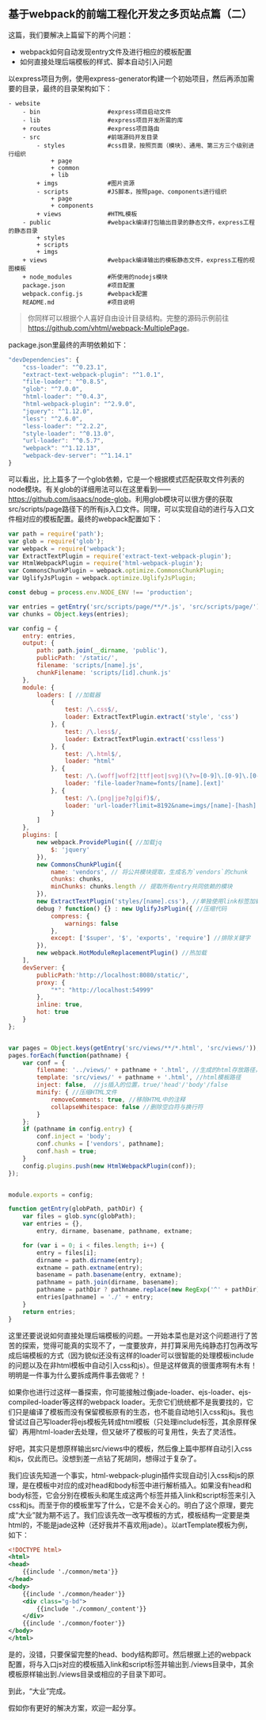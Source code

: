 ## 基于webpack的前端工程化开发之多页站点篇（二）

这篇，我们要解决上篇留下的两个问题：

- webpack如何自动发现entry文件及进行相应的模板配置
- 如何直接处理后端模板的样式、脚本自动引入问题

以express项目为例，使用express-generator构建一个初始项目，然后再添加需要的目录，最终的目录架构如下：

```
- website
	- bin					#express项目启动文件
	- lib					#express项目开发所需的库
	+ routes				#express项目路由
    - src					#前端源码开发目录
        - styles			#css目录，按照页面（模块）、通用、第三方三个级别进行组织
            + page
            + common
            + lib
        + imgs				#图片资源
        - scripts			#JS脚本，按照page、components进行组织
            + page
            + components
        + views				#HTML模板
    - public				#webpack编译打包输出目录的静态文件，express工程的静态目录
        + styles                
        + scripts
        + imgs
    + views					#webpack编译输出的模板静态文件，express工程的视图模板 
    + node_modules			#所使用的nodejs模块
    package.json			#项目配置
    webpack.config.js		#webpack配置
    README.md				#项目说明
```
> 你同样可以根据个人喜好自由设计目录结构。完整的源码示例前往<https://github.com/vhtml/webpack-MultiplePage>。

package.json里最终的声明依赖如下：

```javascript
"devDependencies": {
    "css-loader": "^0.23.1",
    "extract-text-webpack-plugin": "^1.0.1",
    "file-loader": "^0.8.5",
    "glob": "^7.0.0",
    "html-loader": "^0.4.3",
    "html-webpack-plugin": "^2.9.0",
    "jquery": "^1.12.0",
    "less": "^2.6.0",
    "less-loader": "^2.2.2",
    "style-loader": "^0.13.0",
    "url-loader": "^0.5.7",
    "webpack": "^1.12.13",
    "webpack-dev-server": "^1.14.1"
}
```
可以看出，比上篇多了一个glob依赖，它是一个根据模式匹配获取文件列表的node模块。有关glob的详细用法可以在这里看到——<https://github.com/isaacs/node-glob>。利用glob模块可以很方便的获取src/scripts/page路径下的所有js入口文件。同理，可以实现自动的进行与入口文件相对应的模板配置。最终的webpack配置如下：

```javascript
var path = require('path');
var glob = require('glob');
var webpack = require('webpack');
var ExtractTextPlugin = require('extract-text-webpack-plugin');
var HtmlWebpackPlugin = require('html-webpack-plugin');
var CommonsChunkPlugin = webpack.optimize.CommonsChunkPlugin;
var UglifyJsPlugin = webpack.optimize.UglifyJsPlugin;

const debug = process.env.NODE_ENV !== 'production';

var entries = getEntry('src/scripts/page/**/*.js', 'src/scripts/page/');
var chunks = Object.keys(entries);

var config = {
	entry: entries,
	output: {
		path: path.join(__dirname, 'public'),
		publicPath: '/static/',
		filename: 'scripts/[name].js',
		chunkFilename: 'scripts/[id].chunk.js'
	},
	module: {
		loaders: [ //加载器
			{
				test: /\.css$/,
				loader: ExtractTextPlugin.extract('style', 'css')
			}, {
				test: /\.less$/,
				loader: ExtractTextPlugin.extract('css!less')
			}, {
				test: /\.html$/,
				loader: "html"
			}, {
				test: /\.(woff|woff2|ttf|eot|svg)(\?v=[0-9]\.[0-9]\.[0-9])?$/,
				loader: 'file-loader?name=fonts/[name].[ext]'
			}, {
				test: /\.(png|jpe?g|gif)$/,
				loader: 'url-loader?limit=8192&name=imgs/[name]-[hash].[ext]'
			}
		]
	},
	plugins: [
		new webpack.ProvidePlugin({ //加载jq
			$: 'jquery'
		}),
		new CommonsChunkPlugin({
			name: 'vendors', // 将公共模块提取，生成名为`vendors`的chunk
			chunks: chunks,
			minChunks: chunks.length // 提取所有entry共同依赖的模块
		}),
		new ExtractTextPlugin('styles/[name].css'), //单独使用link标签加载css并设置路径，相对于output配置中的publickPath
		debug ? function() {} : new UglifyJsPlugin({ //压缩代码
			compress: {
				warnings: false
			},
			except: ['$super', '$', 'exports', 'require'] //排除关键字
		}),
		new webpack.HotModuleReplacementPlugin() //热加载
	],
	devServer: {
		publicPath:'http://localhost:8080/static/',
		proxy: {
			"*": "http://localhost:54999"
		},
		inline: true,
		hot: true
	}
};


var pages = Object.keys(getEntry('src/views/**/*.html', 'src/views/'));
pages.forEach(function(pathname) {
	var conf = {
		filename: '../views/' + pathname + '.html', //生成的html存放路径，相对于path
		template: 'src/views/' + pathname + '.html', //html模板路径
		inject: false,	//js插入的位置，true/'head'/'body'/false
		minify: { //压缩HTML文件
			removeComments: true, //移除HTML中的注释
			collapseWhitespace: false //删除空白符与换行符
		}
	};
	if (pathname in config.entry) {
		conf.inject = 'body';
		conf.chunks = ['vendors', pathname];
		conf.hash = true;
	}
	config.plugins.push(new HtmlWebpackPlugin(conf));
});


module.exports = config;

function getEntry(globPath, pathDir) {
	var files = glob.sync(globPath);
	var entries = {},
		entry, dirname, basename, pathname, extname;

	for (var i = 0; i < files.length; i++) {
		entry = files[i];
		dirname = path.dirname(entry);
		extname = path.extname(entry);
		basename = path.basename(entry, extname);
		pathname = path.join(dirname, basename);
		pathname = pathDir ? pathname.replace(new RegExp('^' + pathDir), '') : pathname;
		entries[pathname] = './' + entry;
	}
	return entries;
}
```

这里还要说说如何直接处理后端模板的问题。一开始本菜也是对这个问题进行了苦苦的探索，觉得可能真的实现不了，一度要放弃，并打算采用先纯静态打包再改写成后端模板的方式（因为貌似还没有这样的loader可以很智能的处理模板include的问题以及在非html模板中自动引入css和js）。但是这样做真的很蛋疼啊有木有！明明是一件事为什么要拆成两件事去做呢？！

如果你也进行过这样一番探索，你可能接触过像jade-loader、ejs-loader、ejs-compiled-loader等这样的webpack loader。无奈它们统统都不是我要找的，它们只是编译了模板而没有保留模板原有的生态，也不能自动地引入css和js。我也曾试过自己写loader将ejs模板先转成html模板（只处理include标签，其余原样保留）再用html-loader去处理，但又破坏了模板的可复用性，失去了灵活性。

好吧，其实只是想原样输出src/views中的模板，然后像上篇中那样自动引入css和js，仅此而已。没想到差一点钻了死胡同，想得过于复杂了。

我们应该先知道一个事实，html-webpack-plugin插件实现自动引入css和js的原理，是在模板中对应的成对head和body标签中进行解析插入。如果没有head和body标签，它会分别在模板头和尾生成这两个标签并插入link和script标签来引入css和js。而至于你的模板里写了什么，它是不会关心的。明白了这个原理，要完成“大业”就为期不远了。我们应该先改一改写模板的方式，模板结构一定要是类html的，不能是jade这种（还好我并不喜欢用jade）。以artTemplate模板为例，如下：

```xml
<!DOCTYPE html>
<html>
<head>
	{{include './common/meta'}}
</head>
<body>
	{{include './common/header'}}
	<div class="g-bd">
		{{include './common/_content'}}
	</div>
	{{include './common/footer'}}
</body>
</html>
```

是的，没错，只要保留完整的head、body结构即可。然后根据上述的webpack配置，将与入口js对应的模板插入link和script标签并输出到./views目录中，其余模板原样输出到./views目录或相应的子目录下即可。

到此，“大业”完成。

假如你有更好的解决方案，欢迎一起分享。